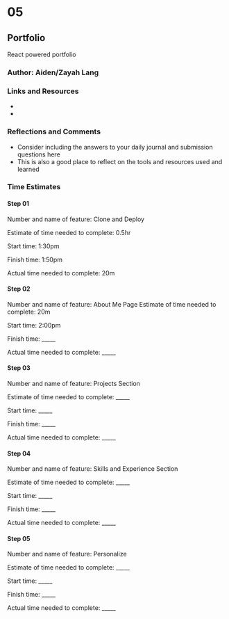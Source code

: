 # 05

## Portfolio

React powered portfolio

### Author: Aiden/Zayah Lang

### Links and Resources

-
-

### Reflections and Comments

- Consider including the answers to your daily journal and submission questions here
- This is also a good place to reflect on the tools and resources used and learned

### Time Estimates

#### Step 01

Number and name of feature: Clone and Deploy

Estimate of time needed to complete: 0.5hr

Start time: 1:30pm

Finish time: 1:50pm

Actual time needed to complete: 20m

#### Step 02

Number and name of feature: About Me Page
Estimate of time needed to complete: 20m

Start time: 2:00pm

Finish time: _____

Actual time needed to complete: _____

#### Step 03

Number and name of feature: Projects Section

Estimate of time needed to complete: _____

Start time: _____

Finish time: _____

Actual time needed to complete: _____

#### Step 04

Number and name of feature: Skills and Experience Section

Estimate of time needed to complete: _____

Start time: _____

Finish time: _____

Actual time needed to complete: _____

#### Step 05

Number and name of feature: Personalize

Estimate of time needed to complete: _____

Start time: _____

Finish time: _____

Actual time needed to complete: _____
